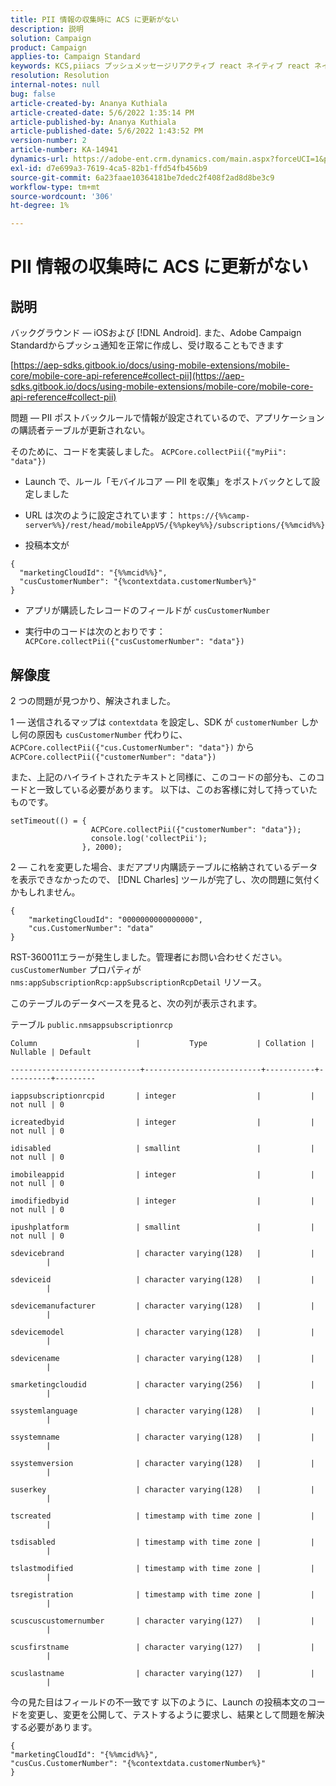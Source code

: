 ```yaml
---
title: PII 情報の収集時に ACS に更新がない
description: 説明
solution: Campaign
product: Campaign
applies-to: Campaign Standard
keywords: KCS,piiacs プッシュメッセージリアクティブ react ネイティブ react ネイティブ android ios
resolution: Resolution
internal-notes: null
bug: false
article-created-by: Ananya Kuthiala
article-created-date: 5/6/2022 1:35:14 PM
article-published-by: Ananya Kuthiala
article-published-date: 5/6/2022 1:43:52 PM
version-number: 2
article-number: KA-14941
dynamics-url: https://adobe-ent.crm.dynamics.com/main.aspx?forceUCI=1&pagetype=entityrecord&etn=knowledgearticle&id=f3b0bc5a-41cd-ec11-a7b5-0022480b639b
exl-id: d7e699a3-7619-4ca5-82b1-ffd54fb456b9
source-git-commit: 6a23faae10364181be7dedc2f408f2ad8d8be3c9
workflow-type: tm+mt
source-wordcount: '306'
ht-degree: 1%

---
```


# PII 情報の収集時に ACS に更新がない

## 説明

バックグラウンド — iOSおよび [!DNL Android]. また、Adobe Campaign Standardからプッシュ通知を正常に作成し、受け取ることもできます

[https://aep-sdks.gitbook.io/docs/using-mobile-extensions/mobile-core/mobile-core-api-reference#collect-pii](https://aep-sdks.gitbook.io/docs/using-mobile-extensions/mobile-core/mobile-core-api-reference#collect-pii)


問題 — PII ポストバックルールで情報が設定されているので、アプリケーションの購読者テーブルが更新されない。

そのために、コードを実装しました。 `ACPCore.collectPii({"myPii": "data"})`

- Launch で、ルール「モバイルコア — PII を収集」をポストバックとして設定しました

- URL は次のように設定されています： `https://{%%camp-server%%}/rest/head/mobileAppV5/{%%pkey%%}/subscriptions/{%%mcid%%}`

- 投稿本文が

```
{
  "marketingCloudId": "{%%mcid%%}",
  "cusCustomerNumber": "{%contextdata.customerNumber%}"
}
```

- アプリが購読したレコードのフィールドが `cusCustomerNumber`

- 実行中のコードは次のとおりです： `ACPCore.collectPii({"cusCustomerNumber": "data"})`


## 解像度


2 つの問題が見つかり、解決されました。



1 — 送信されるマップは `contextdata` を設定し、SDK が `customerNumber` しかし何の原因も `cusCustomerNumber` 代わりに、 `ACPCore.collectPii({"cus.CustomerNumber": "data"})` から `ACPCore.collectPii({"customerNumber": "data"})`

また、上記のハイライトされたテキストと同様に、このコードの部分も、このコードと一致している必要があります。 以下は、このお客様に対して持っていたものです。

```
setTimeout(() = {
                  ACPCore.collectPii({"customerNumber": "data"});
                  console.log('collectPii');
                }, 2000);
```


2 — これを変更した場合、まだアプリ内購読テーブルに格納されているデータを表示できなかったので、 [!DNL Charles] ツールが完了し、次の問題に気付くかもしれません。

```
{
    "marketingCloudId": "0000000000000000",
    "cus.CustomerNumber": "data"
}
```

RST-360011エラーが発生しました。管理者にお問い合わせください。
`cusCustomerNumber` プロパティが `nms:appSubscriptionRcp:appSubscriptionRcpDetail` リソース。

このテーブルのデータベースを見ると、次の列が表示されます。



テーブル `public.nmsappsubscriptionrcp`

```
Column                      |           Type           | Collation | Nullable | Default

-----------------------------+--------------------------+-----------+----------+---------

iappsubscriptionrcpid       | integer                  |           | not null | 0

icreatedbyid                | integer                  |           | not null | 0

idisabled                   | smallint                 |           | not null | 0

imobileappid                | integer                  |           | not null | 0

imodifiedbyid               | integer                  |           | not null | 0

ipushplatform               | smallint                 |           | not null | 0

sdevicebrand                | character varying(128)   |           |          |

sdeviceid                   | character varying(128)   |           |          |

sdevicemanufacturer         | character varying(128)   |           |          |

sdevicemodel                | character varying(128)   |           |          |

sdevicename                 | character varying(128)   |           |          |

smarketingcloudid           | character varying(256)   |           |          |

ssystemlanguage             | character varying(128)   |           |          |

ssystemname                 | character varying(128)   |           |          |

ssystemversion              | character varying(128)   |           |          |

suserkey                    | character varying(128)   |           |          |

tscreated                   | timestamp with time zone |           |          |

tsdisabled                  | timestamp with time zone |           |          |

tslastmodified              | timestamp with time zone |           |          |

tsregistration              | timestamp with time zone |           |          |

scuscuscustomernumber       | character varying(127)   |           |          |

scusfirstname               | character varying(127)   |           |          |

scuslastname                | character varying(127)   |           |          |
```


今の見た目はフィールドの不一致です 以下のように、Launch の投稿本文のコードを変更し、変更を公開して、テストするように要求し、結果として問題を解決する必要があります。

```
{
"marketingCloudId": "{%%mcid%%}",
"cusCus.CustomerNumber": "{%contextdata.customerNumber%}"
}
```

